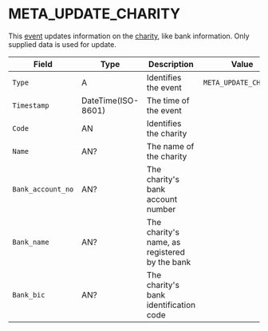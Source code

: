 # META_UPDATE_CHARITY

This [event](../event) updates information on the [charity](../charity), like bank information. Only supplied data is used for update.

| Field             | Type               | Description                                   | Value                 |
| ----------------- | ------------------ | --------------------------------------------- | --------------------- |
| `Type`            | A                  | Identifies the event                          | `META_UPDATE_CHARITY` |
| `Timestamp`       | DateTime(ISO-8601) | The time of the event                         |                       |
| `Code`            | AN                 | Identifies the charity                        |                       |
| `Name`            | AN?                | The name of the charity                       |                       |
| `Bank_account_no` | AN?                | The charity's bank account number             |                       |
| `Bank_name`       | AN?                | The charity's name, as registered by the bank |                       |
| `Bank_bic`        | AN?                | The charity's bank identification code        |                       |